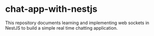 # chat-app-with-nestjs
This repository documents learning and implementing web sockets in NestJS to build a simple real time chatting application.
